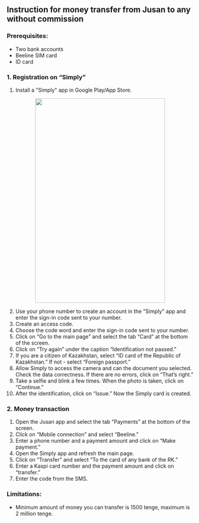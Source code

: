 ## Instruction for money transfer from Jusan to any without commission
### Prerequisites:
* Two bank accounts
* Beeline SIM card
* ID card

### 1. Registration on “Simply”
  1. Install a "Simply" app in Google Play/App Store.
  
<p align="center">
<img src="https://user-images.githubusercontent.com/125072577/219838007-20b6fc5a-8667-4e72-b4d2-b9cd0975807e.jpg" width="350" height="550">
  </p>
  
  2. Use your phone number to create an account in the "Simply" app and enter the sign-in code sent to your number.
  4. Create an access code.
  5. Choose the code word and enter the sign-in code sent to your number.
  6. Click on “Go to the main page” and select the tab “Card” at the bottom of the screen.
  7. Click on “Try again” under the caption “Identification not passed.” 
  8. If you are a citizen of Kazakhstan, select “ID card of the Republic of Kazakhstan.” If not - select “Foreign passport.”
  9. Allow Simply to access the camera and can the document you selected. Check the data correctness. If there are no errors, click on “That’s right.”
  10. Take a selfie and blink a few times. When the photo is taken, click on “Continue.”
  11. After the identification, click on “Issue.” Now the Simply card is created. 
### 2. Money transaction
  1. Open the Jusan app and select the tab “Payments” at the bottom of the screen.
  2. Click on “Mobile connection” and select “Beeline.”
  3. Enter a phone number and a payment amount and click on “Make payment.”
  4. Open the Simply app and refresh the main page.
  5. Click on “Transfer” and select “To the card of any bank of the RK.”
  6. Enter a Kaspi card number and the payment amount and click on “transfer.”
  7. Enter the code from the SMS.

### Limitations:
* Minimum amount of money you can transfer is 1500 tenge, maximum is 2 million tenge.
